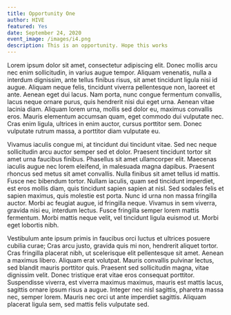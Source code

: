 ```yaml
---
title: Opportunity One
author: HIVE
featured: Yes
date: September 24, 2020
event_image: /images/i4.png
description: This is an opportunity. Hope this works
---
```

<!--StartFragment-->

Lorem ipsum dolor sit amet, consectetur adipiscing elit. Donec mollis arcu nec enim sollicitudin, in varius augue tempor. Aliquam venenatis, nulla a interdum dignissim, ante tellus finibus risus, sit amet tincidunt ligula nisi id augue. Aliquam neque felis, tincidunt viverra pellentesque non, laoreet et ante. Aenean eget dui lacus. Nam porta, nunc congue fermentum convallis, lacus neque ornare purus, quis hendrerit nisi dui eget urna. Aenean vitae lacinia diam. Aliquam lorem urna, mollis sed dolor eu, maximus convallis eros. Mauris elementum accumsan quam, eget commodo dui vulputate nec. Cras enim ligula, ultrices in enim auctor, cursus porttitor sem. Donec vulputate rutrum massa, a porttitor diam vulputate eu.

Vivamus iaculis congue mi, at tincidunt dui tincidunt vitae. Sed nec neque sollicitudin arcu auctor semper sed et dolor. Praesent tincidunt tortor sit amet urna faucibus finibus. Phasellus sit amet ullamcorper elit. Maecenas iaculis augue nec lorem eleifend, in malesuada magna dapibus. Praesent rhoncus sed metus sit amet convallis. Nulla finibus sit amet tellus id mattis. Fusce nec bibendum tortor. Nullam iaculis, quam sed tincidunt imperdiet, est eros mollis diam, quis tincidunt sapien sapien at nisl. Sed sodales felis et sapien maximus, quis molestie est porta. Nunc id urna non massa fringilla auctor. Morbi ac feugiat augue, id fringilla neque. Vivamus in sem viverra, gravida nisi eu, interdum lectus. Fusce fringilla semper lorem mattis fermentum. Morbi mattis neque velit, vel tincidunt ligula euismod ut. Morbi eget lobortis nibh.

Vestibulum ante ipsum primis in faucibus orci luctus et ultrices posuere cubilia curae; Cras arcu justo, gravida quis mi non, hendrerit aliquet tortor. Cras fringilla placerat nibh, ut scelerisque elit pellentesque sit amet. Aenean a maximus libero. Aliquam erat volutpat. Mauris convallis pulvinar lectus, sed blandit mauris porttitor quis. Praesent sed sollicitudin magna, vitae dignissim velit. Donec tristique erat vitae eros consequat porttitor. Suspendisse viverra, est viverra maximus maximus, mauris est mattis lacus, sagittis ornare ipsum risus a augue. Integer nec nisl sagittis, pharetra massa nec, semper lorem. Mauris nec orci ut ante imperdiet sagittis. Aliquam placerat ligula sem, sed mattis felis vulputate sed.

<!--EndFragment-->